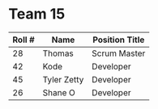 # Team 15

| Roll # | Name        | Position Title |
| ------ | ----------- | -------------- |
| 28     | Thomas      | Scrum Master   |
| 42     | Kode        | Developer      | 
| 45     | Tyler Zetty | Developer      | 
| 26     | Shane O     | Developer      |
